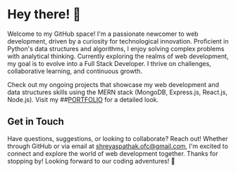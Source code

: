 # Hey there! 👋
Welcome to my GitHub space! I'm a passionate newcomer to web development, driven by a curiosity for technological innovation. Proficient in Python's data structures and algorithms, I enjoy solving complex problems with analytical thinking. Currently exploring the realms of web development, my goal is to evolve into a Full Stack Developer. I thrive on challenges, collaborative learning, and continuous growth.

Check out my ongoing projects that showcase my web development and data structures skills using the MERN stack (MongoDB, Express.js, React.js, Node.js). Visit my ##[PORTFOLIO](<https://shreyas-pathak-portfolio.vercel.app/>) for a detailed look.

## Get in Touch
Have questions, suggestions, or looking to collaborate? Reach out! Whether through GitHub or via email at shreyaspathak.ofc@gmail.com, I'm excited to connect and explore the world of web development together.
Thanks for stopping by! Looking forward to our coding adventures! 🚀
